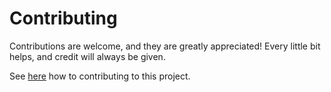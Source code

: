 # Contributing

Contributions are welcome, and they are greatly appreciated! Every little bit helps, and credit will always be given.

See [here](https://guides.github.com/activities/contributing-to-open-source/#contributing) how to contributing to this project.

